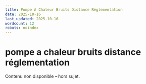```yaml
---
title: Pompe A Chaleur Bruits Distance Réglementation
date: 2025-10-16
last_updated: 2025-10-16
wordcount: 12
robots: noindex
---
```


# pompe a chaleur bruits distance réglementation

Contenu non disponible – hors sujet.